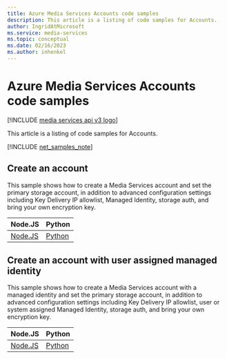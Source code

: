 ```yaml
---
title: Azure Media Services Accounts code samples
description: This article is a listing of code samples for Accounts.
author: IngridAtMicrosoft
ms.service: media-services
ms.topic: conceptual
ms.date: 02/16/2023
ms.author: inhenkel
---
```


# Azure Media Services Accounts code samples

[!INCLUDE [media services api v3 logo](../includes/v3-hr.md)]

This article is a listing of code samples for Accounts.

[!INCLUDE [net_samples_note](../includes/net_samples_note.md)]

## Create an account

This sample shows how to create a Media Services account and set the primary storage account, in addition to advanced configuration settings including Key Delivery IP allowlist, Managed Identity, storage auth, and bring your own encryption key.

| Node.JS | Python |
| ------- | ------ |
| [Node.JS](https://github.com/Azure-Samples/media-services-v3-node-tutorials/blob/main/Account/create-account.ts) | [Python](https://github.com/Azure-Samples/media-services-v3-python/blob/main/Account/create-account.py) |

## Create an account with user assigned managed identity

This sample shows how to create a Media Services account with a managed identity and set the primary storage account, in addition to advanced configuration settings including Key Delivery IP allowlist, user or system assigned Managed Identity, storage auth, and bring your own encryption key.

| Node.JS | Python |
| ------- | ------ |
| [Node.JS](https://github.com/Azure-Samples/media-services-v3-node-tutorials/blob/main/Account/create-account_with_managed_identity.ts) | [Python](https://github.com/Azure-Samples/media-services-v3-python/blob/main/Account/create-account-with-managed-identity.py) |
